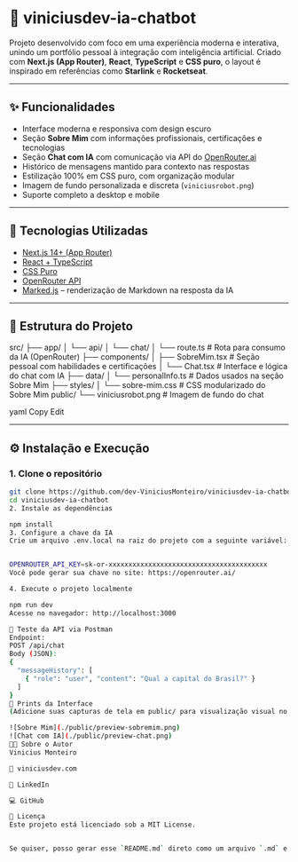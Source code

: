 # 💬 viniciusdev-ia-chatbot

Projeto desenvolvido com foco em uma experiência moderna e interativa, unindo um portfólio pessoal à integração com inteligência artificial. Criado com **Next.js (App Router)**, **React**, **TypeScript** e **CSS puro**, o layout é inspirado em referências como **Starlink** e **Rocketseat**.

---

## ✨ Funcionalidades

- Interface moderna e responsiva com design escuro
- Seção **Sobre Mim** com informações profissionais, certificações e tecnologias
- Seção **Chat com IA** com comunicação via API do [OpenRouter.ai](https://openrouter.ai/)
- Histórico de mensagens mantido para contexto nas respostas
- Estilização 100% em CSS puro, com organização modular
- Imagem de fundo personalizada e discreta (`viniciusrobot.png`)
- Suporte completo a desktop e mobile

---

## 🧠 Tecnologias Utilizadas

- [Next.js 14+ (App Router)](https://nextjs.org/)
- [React + TypeScript](https://reactjs.org/)
- [CSS Puro](https://developer.mozilla.org/en-US/docs/Web/CSS)
- [OpenRouter API](https://openrouter.ai/)
- [Marked.js](https://marked.js.org/) – renderização de Markdown na resposta da IA

---

## 📁 Estrutura do Projeto

src/ ├── app/ │ └── api/ │ └── chat/ │ └── route.ts # Rota para consumo da IA (OpenRouter) ├── components/ │ ├── SobreMim.tsx # Seção pessoal com habilidades e certificações │ └── Chat.tsx # Interface e lógica do chat com IA ├── data/ │ └── personalInfo.ts # Dados usados na seção Sobre Mim ├── styles/ │ └── sobre-mim.css # CSS modularizado do Sobre Mim public/ └── viniciusrobot.png # Imagem de fundo do chat

yaml
Copy
Edit

---

## ⚙️ Instalação e Execução

### 1. Clone o repositório

```bash
git clone https://github.com/dev-ViniciusMonteiro/viniciusdev-ia-chatbot.git
cd viniciusdev-ia-chatbot
2. Instale as dependências

npm install
3. Configure a chave da IA
Crie um arquivo .env.local na raiz do projeto com a seguinte variável:


OPENROUTER_API_KEY=sk-or-xxxxxxxxxxxxxxxxxxxxxxxxxxxxxxxxxxxxxxxx
Você pode gerar sua chave no site: https://openrouter.ai/

4. Execute o projeto localmente

npm run dev
Acesse no navegador: http://localhost:3000

🔌 Teste da API via Postman
Endpoint:
POST /api/chat
Body (JSON):
{
  "messageHistory": [
    { "role": "user", "content": "Qual a capital do Brasil?" }
  ]
}
📸 Prints da Interface
(Adicione suas capturas de tela em public/ para visualização visual no README)

![Sobre Mim](./public/preview-sobremim.png)
![Chat com IA](./public/preview-chat.png)
👨‍💻 Sobre o Autor
Vinicius Monteiro

🔗 viniciusdev.com

💼 LinkedIn

💻 GitHub

📄 Licença
Este projeto está licenciado sob a MIT License.


Se quiser, posso gerar esse `README.md` direto como um arquivo `.md` e colocar no canvas para você revisar. Deseja isso?






